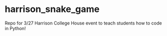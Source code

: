 # harrison_snake_game
Repo for 3/27 Harrison College House event to teach students how to code in Python!
